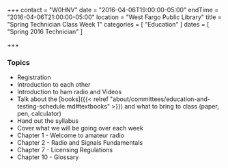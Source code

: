 +++
contact = "W0HNV"
date = "2016-04-06T19:00:00-05:00"
endTime = "2016-04-06T21:00:00-05:00"
location = "West Fargo Public Library"
title = "Spring Technician Class Week 1"
categories = [ "Education" ]
dates = [ "Spring 2016 Technician" ]

+++
### Topics

* Registration
* Introduction to each other
* Introduction to ham radio and Videos
* Talk about the [books]({{< relref "about/committees/education-and-testing-schedule.md#textbooks" >}}) and what to bring to class (paper, pen, calculator)
* Hand out the syllabus
* Cover what we will be going over each week
* Chapter 1 - Welcome to amateur radio
* Chapter 2 - Radio and Signals Fundamentals
* Chapter 7 - Licensing Regulations
* Chapter 10 - Glossary
